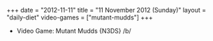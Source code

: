 +++
date = "2012-11-11"
title = "11 November 2012 (Sunday)"
layout = "daily-diet"
video-games = ["mutant-mudds"]
+++


* Video Game: Mutant Mudds {N3DS} /b/